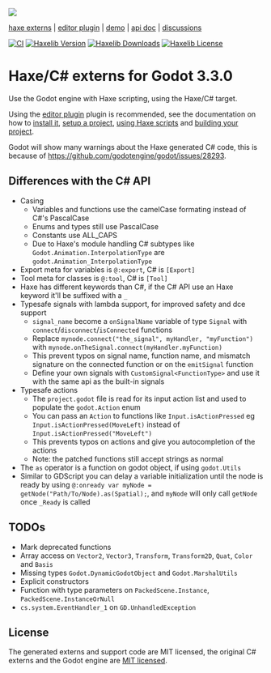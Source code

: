 ![](https://raw.github.com/HaxeGodot/godot/main/.github/logo.png)

[haxe externs](https://github.com/HaxeGodot/godot) | [editor plugin](https://github.com/HaxeGodot/editor-plugin) | [demo](https://github.com/HaxeGodot/squash-the-creeps-3d) | [api doc](https://haxegodot.github.io/godot/) | [discussions](https://github.com/HaxeGodot/godot/discussions)

[![CI](https://img.shields.io/github/workflow/status/HaxeGodot/godot/Main.svg?logo=github)](https://github.com/HaxeGodot/godot/actions?query=workflow%3AMain)
[![Haxelib Version](https://badgen.net/haxelib/v/godot)](https://lib.haxe.org/p/godot)
[![Haxelib Downloads](https://badgen.net/haxelib/d/godot?color=blue)](https://lib.haxe.org/p/godot)
[![Haxelib License](https://badgen.net/haxelib/license/godot)](LICENSE.md)

# Haxe/C# externs for Godot 3.3.0

Use the Godot engine with Haxe scripting, using the Haxe/C# target.

Using the [editor plugin](https://github.com/HaxeGodot/editor-plugin) plugin is recommended, see the documentation on how to [install it](https://github.com/HaxeGodot/editor-plugin#installation), [setup a project](https://github.com/HaxeGodot/editor-plugin#setup), [using Haxe scripts](https://github.com/HaxeGodot/editor-plugin#haxe-scripts) and [building your project](https://github.com/HaxeGodot/editor-plugin#building).

Godot will show many warnings about the Haxe generated C# code, this is because of <https://github.com/godotengine/godot/issues/28293>.

## Differences with the C# API

* Casing
  * Variables and functions use the camelCase formating instead of C#'s PascalCase
  * Enums and types still use PascalCase
  * Constants use ALL_CAPS
  * Due to Haxe's module handling C# subtypes like `Godot.Animation.InterpolationType` are `godot.Animation_InterpolationType`
* Export meta for variables is `@:export`, C# is `[Export]`
* Tool meta for classes is `@:tool`, C# is `[Tool]`
* Haxe has different keywords than C#, if the C# API use an Haxe keyword it'll be suffixed with a `_`
* Typesafe signals with lambda support, for improved safety and dce support
  * `signal_name` become a `onSignalName` variable of type `Signal` with `connect`/`disconnect`/`isConnected` functions
  * Replace `mynode.connect("the_signal", myHandler, "myFunction")` with `mynode.onTheSignal.connect(myHandler.myFunction)`
  * This prevent typos on signal name, function name, and mismatch signature on the connected function or on the `emitSignal` function
  * Define your own signals with `CustomSignal<FunctionType>` and use it with the same api as the built-in signals
* Typesafe actions
  * The `project.godot` file is read for its input action list and used to populate the `godot.Action` enum
  * You can pass an `Action` to functions like `Input.isActionPressed` eg `Input.isActionPressed(MoveLeft)` instead of `Input.isActionPressed("MoveLeft")`
  * This prevents typos on actions and give you autocompletion of the actions
  * Note: the patched functions still accept strings as normal
* The `as` operator is a function on godot object, if using `godot.Utils`
* Similar to GDScript you can delay a variable initialization until the node is ready by using `@:onready var myNode = getNode("Path/To/Node).as(Spatial);`, and `myNode` will only call `getNode` once `_Ready` is called

## TODOs

* Mark deprecated functions
* Array access on `Vector2`, `Vector3`, `Transform`, `Transform2D`, `Quat`, `Color` and `Basis`
* Missing types `Godot.DynamicGodotObject` and `Godot.MarshalUtils`
* Explicit constructors
* Function with type parameters on `PackedScene.Instance`, `PackedScene.InstanceOrNull`
* `cs.system.EventHandler_1` on `GD.UnhandledException`

## License

The generated externs and support code are MIT licensed, the original C# externs and the Godot engine are [MIT licensed](https://github.com/godotengine/godot#free-open-source-and-community-driven).
